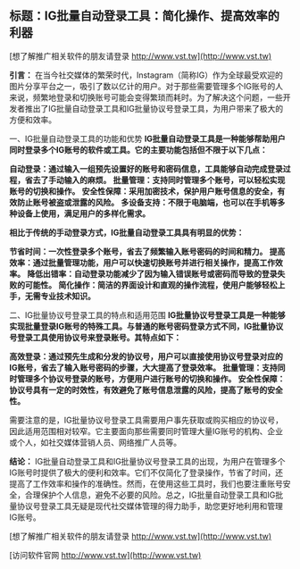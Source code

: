 ## **标题：IG批量自动登录工具：简化操作、提高效率的利器**

[想了解推广相关软件的朋友请登录 http://www.vst.tw](http://www.vst.tw)

**引言：**
在当今社交媒体的繁荣时代，Instagram（简称IG）作为全球最受欢迎的图片分享平台之一，吸引了数以亿计的用户。对于那些需要管理多个IG账号的人来说，频繁地登录和切换账号可能会变得繁琐而耗时。为了解决这个问题，一些开发者推出了IG批量自动登录工具和IG批量协议号登录工具，为用户带来了极大的方便和效率。

一、IG批量自动登录工具的功能和优势
**IG批量自动登录工具是一种能够帮助用户同时登录多个IG账号的软件或工具。它的主要功能包括但不限于以下几点：**

**自动登录：通过输入一组预先设置好的账号和密码信息，工具能够自动完成登录过程，省去了手动输入的麻烦。**
**批量管理：支持同时管理多个账号，可以轻松实现账号的切换和操作。**
**安全性保障：采用加密技术，保护用户账号信息的安全，有效防止账号被盗或泄露的风险。**
**多设备支持：不限于电脑端，也可以在手机等多种设备上使用，满足用户的多样化需求。**

**相比于传统的手动登录方式，IG批量自动登录工具具有明显的优势：**

**节省时间：一次性登录多个账号，省去了频繁输入账号密码的时间和精力。**
**提高效率：通过批量管理功能，用户可以快速切换账号并进行相关操作，提高工作效率。**
**降低出错率：自动登录功能减少了因为输入错误账号或密码而导致的登录失败的可能性。**
**简化操作：简洁的界面设计和直观的操作流程，使用户能够轻松上手，无需专业技术知识。**

二、IG批量协议号登录工具的特点和适用范围
**IG批量协议号登录工具是一种能够实现批量登录IG账号的特殊工具。与普通的账号密码登录方式不同，IG批量协议号登录工具使用协议号来登录账号。其特点如下：**

**高效登录：通过预先生成和分发的协议号，用户可以直接使用协议号登录对应的IG账号，省去了输入账号密码的步骤，大大提高了登录效率。**
**批量管理：支持同时管理多个协议号登录的账号，方便用户进行账号的切换和操作。**
**安全性保障：协议号具有一定的时效性，有效避免了账号信息泄露的风险，提高了账号的安全性。**

需要注意的是，IG批量协议号登录工具需要用户事先获取或购买相应的协议号，因此适用范围相对较窄。它主要面向那些需要同时管理大量IG账号的机构、企业或个人，如社交媒体营销人员、网络推广人员等。

**结论：**
IG批量自动登录工具和IG批量协议号登录工具的出现，为用户在管理多个IG账号时提供了极大的便利和效率。它们不仅简化了登录操作，节省了时间，还提高了工作效率和操作的准确性。然而，在使用这些工具时，我们也要注重账号安全，合理保护个人信息，避免不必要的风险。总之，IG批量自动登录工具和IG批量协议号登录工具无疑是现代社交媒体管理的得力助手，助您更好地利用和管理IG账号。

[想了解推广相关软件的朋友请登录 http://www.vst.tw](http://www.vst.tw)


[访问软件官网 http://www.vst.tw](http://www.vst.tw)
